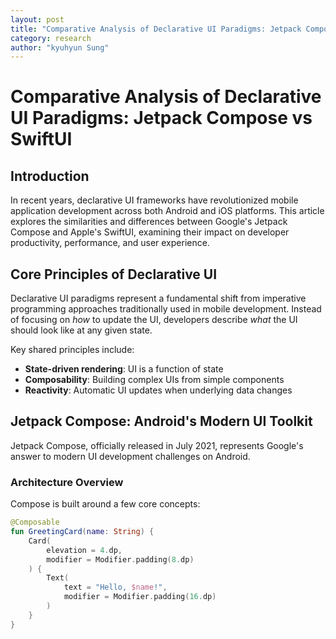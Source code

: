 ```yaml
---
layout: post
title: "Comparative Analysis of Declarative UI Paradigms: Jetpack Compose vs SwiftUI"
category: research
author: "kyuhyun Sung"
---
```


# Comparative Analysis of Declarative UI Paradigms: Jetpack Compose vs SwiftUI

## Introduction

In recent years, declarative UI frameworks have revolutionized mobile application development across both Android and iOS platforms. This article explores the similarities and differences between Google's Jetpack Compose and Apple's SwiftUI, examining their impact on developer productivity, performance, and user experience.

## Core Principles of Declarative UI

Declarative UI paradigms represent a fundamental shift from imperative programming approaches traditionally used in mobile development. Instead of focusing on *how* to update the UI, developers describe *what* the UI should look like at any given state.

Key shared principles include:

- **State-driven rendering**: UI is a function of state
- **Composability**: Building complex UIs from simple components
- **Reactivity**: Automatic UI updates when underlying data changes

## Jetpack Compose: Android's Modern UI Toolkit

Jetpack Compose, officially released in July 2021, represents Google's answer to modern UI development challenges on Android.

### Architecture Overview

Compose is built around a few core concepts:

```kotlin
@Composable
fun GreetingCard(name: String) {
    Card(
        elevation = 4.dp,
        modifier = Modifier.padding(8.dp)
    ) {
        Text(
            text = "Hello, $name!",
            modifier = Modifier.padding(16.dp)
        )
    }
}